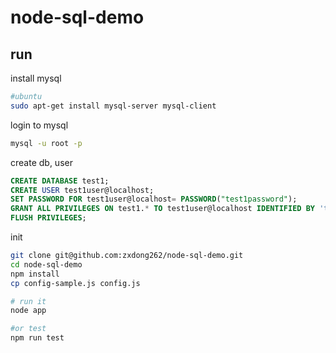 # node-sql-demo

## run

install mysql
```bash
#ubuntu
sudo apt-get install mysql-server mysql-client
```

login to mysql
```bash
mysql -u root -p
```

create db, user
```sql
CREATE DATABASE test1;
CREATE USER test1user@localhost;
SET PASSWORD FOR test1user@localhost= PASSWORD("test1password");
GRANT ALL PRIVILEGES ON test1.* TO test1user@localhost IDENTIFIED BY 'test1password';
FLUSH PRIVILEGES;
```

init
```bash
git clone git@github.com:zxdong262/node-sql-demo.git
cd node-sql-demo
npm install
cp config-sample.js config.js

# run it
node app

#or test
npm run test
```
